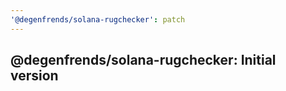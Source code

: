 ```yaml
---
'@degenfrends/solana-rugchecker': patch
---
```


## @degenfrends/solana-rugchecker: Initial version
